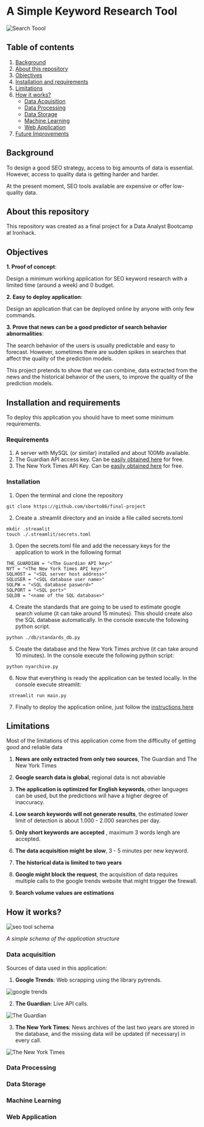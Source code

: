 # A Simple Keyword Research Tool

![Search Toool](./img/seo.png)

## Table of contents

1. <a href="#section-1">Background</a>
2. <a href="#section-2">About this repository</a>
3. <a href="#section-3">Objectives</a>
4. <a href="#section-4">Installation and requirements</a>
5. <a href="#section-5">Limitations</a>
6. <a href="#section-6">How it works?</a>
    - <a href="#section-6a">Data Acquisition</a>
    - <a href="#section-6b">Data Processing</a>
    - <a href="#section-6c">Data Storage</a>
    - <a href="#section-6d">Machine Learning</a>
    - <a href="#section-6e">Web Application</a>
7. <a href="#section-6">Future Improvements</a>

<h2 id="section-1">Background</h2>

To design a good SEO strategy, access to big amounts of data is essential. However, access to quality data is getting harder and harder.

At the present moment, SEO tools available are expensive or offer low-quality data.

<h2 id="section-2">About this repository</h2>

This repository was created as a final project for a Data Analyst Bootcamp at Ironhack.

<h2 id="section-3">Objectives</h2>

**1. Proof of concept**: 

Design a minimum working application for SEO keyword research with a limited time (around a week) and 0 budget.

**2. Easy to deploy application**: 

Design an application that can be deployed online by anyone with only few commands.

**3. Prove that news can be a good predictor of search behavior abnormalities**: 

The search behavior of the users is usually predictable and easy to forecast. However, sometimes there are sudden spikes in searches that affect the quality of the prediction models.

This project pretends to show that we can combine, data extracted from the news and the historical behavior of the users, to improve the quality of the prediction models.

<h2 id="section-4">Installation and requirements</h2>

To deploy this application you should have to meet some minimum requirements.

<h3>Requirements</h3>

1. A server with MySQL (or similar) installed and about 100Mb available.
2. The Guardian API access key. Can be  [easily obtained here](https://open-platform.theguardian.com/access/) for free.
3. The New York Times API Key. Can be  [easily obtained here](https://developer.nytimes.com/apis) for free.

<h3>Installation</h3>

1. Open the terminal and clone the repository

```console
git clone https://github.com/sborto86/final-project
```

2. Create a .streamlit directory and an inside a file called secrets.toml

```console
mkdir .streamlit
touch ./.streamlit/secrets.toml
```

3. Open the secrets.toml file and add the necessary keys for the application to work in the following format

```
THE_GUARDIAN = "<The Guardian API key>"
NYT = "<The New York Times API key>"
SQLHOST = "<SQL server host address>"
SQLUSER = "<SQL database user name>"
SQLPW = "<SQL database pasword>"
SQLPORT = "<SQL port>"
SQLDB = "<name of the SQL database>"
```

4. Create the standards that are going to be used to estimate google search volume (it can take around 15 minutes). This should create also the SQL database automatically. In the console execute the following python script. 
```console
python ./db/standards_db.py
```

5. Create the database and the New York Times archive (it can take around 10 minutes). In the console execute the following python script:

```console
python nyarchive.py
```

6. Now that everything is ready the application can be tested locally.  In the console execute streamlit:

```console
 streamlit run main.py
```

7. Finally to deploy the application online, just follow the [instructions here](https://docs.streamlit.io/streamlit-cloud/get-started/deploy-an-app)

<h2 id="section-6">Limitations</h2>

Most of the limitations of this application come from the difficulty of getting good and reliable data

1. **News are only extracted from only two sources**, The Guardian and The New York Times

2. **Google search data is global**, regional data is not abaviable

3. **The application is optimized for English keywords**, other languages can be used, but the predictions will have a higher degree of inaccuracy.

4. **Low search keywords will not generate results**,  the estimated lower limit of detection is about 1.000 - 2.000 searches per day.

5. **Only short keywords are accepted** , maximum 3 words lengh are accepted.

6. **The data acquisition might be slow**, 3 - 5 minutes per new  keyword.

7. **The historical data is limited to two years**

8. **Google might block the request**, the acquisition of data requires multiple calls to the google trends website that might trigger the firewall.

9. **Search volume values are estimations**

<h2 id="section-6">How it works?</h2>

![seo tool schema](./img/app-schema.png)

*A simple schema of the application structure*  

<h3 id="section-6a">Data acquisition</h3>

Sources of data used in this application:



1. **Google Trends**: Web scrapping using the library pytrends.

![google trends](./img/google.png)

2. **The Guardian**: Live API calls.

![The Guardian](./img/guardian.png)

3. **The New York Times**: News archives of the last two years are stored in the database, and the missing data will be updated (if necessary) in every call.

![The New York Times](./img/nyt.png)

<h3 id="section-6b">Data Processing</a>
<h3 id="section-6c">Data Storage</a>
<h3 id="section-6d">Machine Learning</a>
<h3 id="section-6e">Web Application</a>


